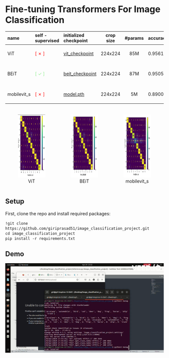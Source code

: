 # Fine-tuning Transformers For Image Classification

| name        | self - supervised                           | initialized checkpoint                                                                                    | crop size | #params | accuracy | Kaggle Notebook                                                                                               |
| :---------- | :------------------------------------------ | :-------------------------------------------------------------------------------------------------------- | :-------: | :-----: | :------- | :------------------------------------------------------------------------------------------------------------ |
| ViT | <span style="color:red">[ ✗ ]</span>        | [vit_checkpoint](https://www.kaggle.com/code/giriprasad512/cifar-10-vitforimageclassification/output)             |  224x224  | 85M  | 0.9561   | [cifar-10-mobilevit-s.ipynb](https://www.kaggle.com/code/giriprasad512/cifar-10-vitforimageclassification)
| BEiT        | <span style="color:lightgreen">[ ✓ ]</span> | [beit_checkpoint](https://www.kaggle.com/code/giriprasad512/cifar-10-by-fine-tuning-beit/output) |  224x224  |   87M   | 0.9505   | [cifar-10-by-fine-tuning-beit.ipynb](https://www.kaggle.com/code/giriprasad512/cifar-10-by-fine-tuning-beit/) | 
| mobilevit_s | <span style="color:red">[ ✗ ]</span>        | [model.pth](checkpoints/model.pth)             |  224x224  | 5M   | 0.8900   | [cifar-10-mobilevit-s.ipynb](https://www.kaggle.com/code/giriprasad512/cifar-10-mobilevit-s)                  |

<!DOCTYPE html>
<html lang="en">
<head>
  <meta charset="UTF-8">
  <meta name="viewport" content="width=device-width, initial-scale=1.0">
  <title>Confusion Matrices</title>
  <style>
    .container {
      display: flex;
      justify-content: center;
      align-items: center;
      margin-top: 20px;
    }
    .image-container {
      display: flex;
      flex-direction: row;
      align-items: center;
      margin-right: 1px;
    }
    .image-container img {
      width: 300px; /* Adjust this value as needed */
      height: 200px;
    }
    .title {
      margin-left: 5px;
    }
  </style>
</head>
<body>

<div class="container">
  <div class="image-container">
    <figure>
        <img src="confusion_matrices\Vit_confusion_matrix.png" alt="Confusion Matrix 2">
         <figcaption style="text-align:center;">  ViT </figcaption> 
    </figure>
  </div>
  <div class="image-container">
    <figure>
        <img src="confusion_matrices\BEiT_confusion_matrix.png" alt="Confusion Matrix 1">
        <figcaption style="text-align:center;"> BEiT </figcaption>
    </figure> 
  </div>
  <div class="image-container">
    <figure>
        <img src="confusion_matrices\mobilevit_s_confusion_matrix.png" alt="Confusion Matrix 2">
         <figcaption style="text-align:center;">  mobilevit_s </figcaption> 
    </figure>
  </div>

</div>

</body>
</html>

## Setup

First, clone the repo and install required packages:

```
!git clone https://github.com/giriprasad51/image_classification_project.git
cd image_classification_project
pip install -r requirements.txt
```

## Demo

<!-- [![Watch the video](thumnail.png)](https://github.com/giriprasad51/image_classification_project/blob/main/video.mp4) -->

![GIF](gif1.gif)
